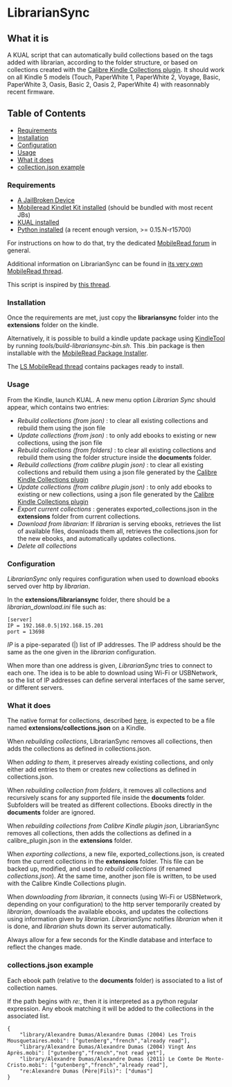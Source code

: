 # LibrarianSync


## What it is

A KUAL script that can automatically build collections based on the tags added
with librarian, according to the folder structure, or based on collections
created with the [Calibre Kindle Collections plugin](http://www.mobileread.com/forums/showthread.php?t=244202).
It should work on all Kindle 5 models (Touch, PaperWhite 1, PaperWhite 2, Voyage, Basic, PaperWhite 3, Oasis, Basic 2, Oasis 2, PaperWhite 4) with
reasonnably recent firmware.

## Table of Contents

- [Requirements](#requirements-1)
- [Installation](#installation)
- [Configuration](#configuration-1)
- [Usage](#usage-1)
- [What it does](#what-it-does)
- [collection.json example](#collectionsjson-example)

### Requirements


- [A JailBroken Device](https://wiki.mobileread.com/wiki/5_x_Jailbreak)
- [Mobileread Kindlet Kit installed](http://www.mobileread.com/forums/showthread.php?t=233932) (should be bundled with most recent JBs)
- [KUAL installed](http://www.mobileread.com/forums/showthread.php?t=203326)
- [Python installed](http://www.mobileread.com/forums/showthread.php?t=225030) (a recent enough version, >= 0.15.N-r15700)

For instructions on how to do that, try the dedicated
[MobileRead forum](http://www.mobileread.com/forums/forumdisplay.php?f=150) in
general.

Additional information on LibrarianSync can be found in [its very own MobileRead thread](http://www.mobileread.com/forums/showthread.php?p=2903535).


This script is inspired by
[this thread](http://www.mobileread.com/forums/showthread.php?t=160855).

### Installation

Once the requirements are met, just copy the **librariansync** folder into the
**extensions** folder on the kindle.

Alternatively, it is possible to build a kindle update package using
[KindleTool](https://github.com/NiLuJe/KindleTool) by running
*tools/build-librariansync-bin.sh*.
This .bin package is then installable with the [MobileRead Package Installer](http://www.mobileread.com/forums/showthread.php?t=251143).

The [LS MobileRead thread](http://www.mobileread.com/forums/showthread.php?p=2903535) contains packages ready to install.

### Usage

From the Kindle, launch KUAL. A new menu option *Librarian Sync* should appear,
which contains two entries:

- *Rebuild collections (from json)* :
    to clear all existing collections and rebuild them using the json file
- *Update collections (from json)* :
    to only add ebooks to existing or new collections, using the json file
- *Rebuild collections (from folders)* :
    to clear all existing collections and rebuild them using the folder structure
    inside the **documents** folder.
- *Rebuild collections (from calibre plugin json)* :
    to clear all existing collections and rebuild them using a json file generated
    by the [Calibre Kindle Collections plugin](http://www.mobileread.com/forums/showthread.php?t=244202)
- *Update collections (from calibre plugin json)* :
    to only add ebooks to existing or new collections, using a json file generated
    by the [Calibre Kindle Collections plugin](http://www.mobileread.com/forums/showthread.php?t=244202)
- *Export current collections* :
    generates exported_collections.json in the **extensions** folder from current
    collections.
- *Download from librarian*:
    If *librarian* is serving ebooks, retrieves the list of available files,
    downloads them all, retrieves the collections.json for the new ebooks, and
    automatically updates collections.
- *Delete all collections*


### Configuration

*LibrarianSync* only requires configuration when used to download ebooks served
over http by *librarian*.

In the **extensions/librariansync** folder, there should be a *librarian_download.ini*
file such as:

    [server]
    IP = 192.168.0.5|192.168.15.201
    port = 13698


*IP* is a pipe-separated (|) list of IP addresses.
The IP address should be the same as the one given in the *librarian* configuration.

When more than one address is given, *LibrarianSync* tries to connect to each one.
The idea is to be able to download using Wi-Fi or USBNetwork, so the list of IP
addresses can define serveral interfaces of the same server, or different servers.

### What it does

The native format for collections, described [here](#collectionsjson-example),
is expected to be a file named **extensions/collections.json** on a Kindle.


When *rebuilding collections*, LibrarianSync removes all collections, then adds
the collections as defined in collections.json.

When *adding to them*, it preserves already existing collections, and only either
add entries to them or creates new collections as defined in collections.json.

When *rebuilding collection from folders*, it removes all collections and
recursively scans for any supported file inside the **documents** folder.
Subfolders will be treated as different collections.
Ebooks directly in the **documents** folder are ignored.

When *rebuilding collections from Calibre Kindle plugin json*, LibrarianSync
removes all collections, then adds the collections as defined in a
calibre_plugin.json in the **extensions** folder.

When *exporting collections*, a new file, exported_collections.json, is created
from the current collections in the **extensions** folder. This file can be
backed up, modified, and used to *rebuild collections* (if renamed
*collections.json*).
At the same time, another json file is written, to be used with the Calibre
Kindle Collections plugin.

When *downloading from librarian*, it connects (using Wi-Fi or USBNetwork, depending
on your configuration) to the http server temporarily created by *librarian*,
downloads the available ebooks, and updates the collections using information given
by *librarian*.
*LibrarianSync* notifies *librarian* when it is done, and *librarian* shuts down
its server automatically.

Always allow for a few seconds for the Kindle database and interface to reflect the
changes made.

### collections.json example

Each ebook path (relative to the **documents** folder) is associated to a
list of collection names.

If the path begins with *re:*, then it is interpreted as a python regular
expression.
Any ebook matching it will be added to the collections in the associated list.

    {
        "library/Alexandre Dumas/Alexandre Dumas (2004) Les Trois Mousquetaires.mobi": ["gutenberg","french","already read"],
        "library/Alexandre Dumas/Alexandre Dumas (2004) Vingt Ans Après.mobi": ["gutenberg","french","not read yet"],
        "library/Alexandre Dumas/Alexandre Dumas (2011) Le Comte De Monte-Cristo.mobi": ["gutenberg","french","already read"],
        "re:Alexandre Dumas (Père|Fils)": ["dumas"]
    }


